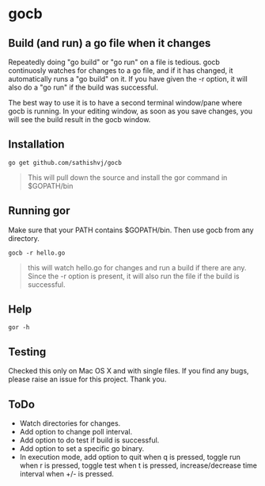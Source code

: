 gocb
===

## Build (and run) a go file when it changes
Repeatedly doing "go build" or "go run" on a file is tedious.  gocb continuosly watches for changes to a go file, and if it has changed, it automatically runs a "go build" on it.  If you have given the -r option, it will also do a "go run" if the build was successful.

The best way to use it is to have a second terminal window/pane where gocb is running.  In your editing window, as soon as you save changes, you will see the build result in the gocb window.

## Installation
```
go get github.com/sathishvj/gocb
```

> This will pull down the source and install the gor command in $GOPATH/bin

## Running gor
Make sure that your PATH contains $GOPATH/bin.  Then use gocb from any directory.

```
gocb -r hello.go 
```
> this will watch hello.go for changes and run a build if there are any.  Since the -r option is present, it will also run the file if the build is successful.


## Help
```
gor -h
```

## Testing
Checked this only on Mac OS X and with single files. If you find any bugs, please raise an issue for this project.  Thank you.

## ToDo
* Watch directories for changes.
* Add option to change poll interval.
* Add option to do test if build is successful.
* Add option to set a specific go binary.
* In execution mode, add option to quit when q is pressed, toggle run when r is pressed, toggle test when t is pressed, increase/decrease time interval when +/- is pressed.
